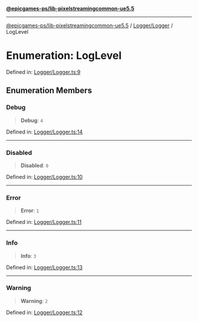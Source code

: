 [**@epicgames-ps/lib-pixelstreamingcommon-ue5.5**](../../../README.md)

***

[@epicgames-ps/lib-pixelstreamingcommon-ue5.5](../../../README.md) / [Logger/Logger](../README.md) / LogLevel

# Enumeration: LogLevel

Defined in: [Logger/Logger.ts:9](https://github.com/EpicGamesExt/PixelStreamingInfrastructure/blob/e5168fb9b95d09ea76d485376bd036403b747ad2/Common/src/Logger/Logger.ts#L9)

## Enumeration Members

### Debug

> **Debug**: `4`

Defined in: [Logger/Logger.ts:14](https://github.com/EpicGamesExt/PixelStreamingInfrastructure/blob/e5168fb9b95d09ea76d485376bd036403b747ad2/Common/src/Logger/Logger.ts#L14)

***

### Disabled

> **Disabled**: `0`

Defined in: [Logger/Logger.ts:10](https://github.com/EpicGamesExt/PixelStreamingInfrastructure/blob/e5168fb9b95d09ea76d485376bd036403b747ad2/Common/src/Logger/Logger.ts#L10)

***

### Error

> **Error**: `1`

Defined in: [Logger/Logger.ts:11](https://github.com/EpicGamesExt/PixelStreamingInfrastructure/blob/e5168fb9b95d09ea76d485376bd036403b747ad2/Common/src/Logger/Logger.ts#L11)

***

### Info

> **Info**: `3`

Defined in: [Logger/Logger.ts:13](https://github.com/EpicGamesExt/PixelStreamingInfrastructure/blob/e5168fb9b95d09ea76d485376bd036403b747ad2/Common/src/Logger/Logger.ts#L13)

***

### Warning

> **Warning**: `2`

Defined in: [Logger/Logger.ts:12](https://github.com/EpicGamesExt/PixelStreamingInfrastructure/blob/e5168fb9b95d09ea76d485376bd036403b747ad2/Common/src/Logger/Logger.ts#L12)
